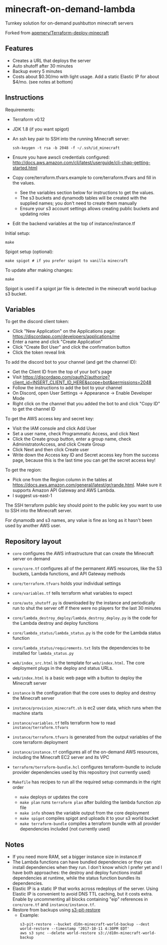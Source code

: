 # minecraft-on-demand-lambda

Turnkey solution for on-demand pushbutton minecraft servers

Forked from [aqemery/Terraform-deploy-minecraft](https://github.com/aqemery/Terraform-deploy-minecraft)

## Features

 * Creates a URL that deploys the server
 * Auto shutoff after 30 minutes
 * Backup every 5 minutes
 * Costs about $0.30/mo with light usage. Add a static Elastic IP for about $4/mo. (see notes at bottom)


## Instructions

Requirements:

 * Terraform v0.12
 * JDK 1.8 (if you want spigot)
 * An ssh key pair to SSH into the running Minecraft server:

       ssh-keygen -t rsa -b 2048 -f ~/.ssh/id_minecraft

 * Ensure you have awscli credentials configured: <http://docs.aws.amazon.com/cli/latest/userguide/cli-chap-getting-started.html>
 * Copy core/terraform.tfvars.example to core/terraform.tfvars and fill in the values.
    * See the variables section below for instructions to get the values.
    * The s3 buckets and dynamodb tables will be created with the supplied names; you don't need to create them manually
    * Ensure your s3 account settings allows creating public buckets and updating roles
 * Edit the backend variables at the top of instance/instance.tf

Initial setup:

    make

Spigot setup (optional):

    make spigot # if you prefer spigot to vanilla minecraft

To update after making changes:

    make

Spigot is used if a spigot jar file is detected in the minecraft world backup s3 bucket.


## Variables

To get the discord client token:
 * Click "New Application" on the Applications page: <https://discordapp.com/developers/applications/me>
 * Enter a name and click "Create Application"
 * Click "Create Bot User" and click the confirmation button
 * Click the token reveal link

To add the discord bot to your channel (and get the channel ID):
 * Get the Client ID from the top of your bot's page
 * Visit <https://discordapp.com/oauth2/authorize?client_id=INSERT_CLIENT_ID_HERE&scope=bot&permissions=2048>
 * Follow the instructions to add the bot to your channel
 * On Discord, open User Settings -> Appearance -> Enable Developer Mode
 * Right click on the channel that you added the bot to and click "Copy ID" to get the channel ID

To get the AWS access key and secret key:
 * Visit the IAM console and click Add User
 * Set a user name, check Programmatic Access, and click Next
 * Click the Create group button, enter a group name, check AdministratorAccess, and click Create Group
 * Click Next and then click Create user
 * Write down the Access key ID and Secret access key from the success page, because this is the last time you can get the secret access key!

To get the region:
 * Pick one from the Region column in the tables at <https://docs.aws.amazon.com/general/latest/gr/rande.html>. Make sure it supports Amazon API Gateway and AWS Lambda.
 * I suggest us-east-1

The SSH terraform public key should point to the public key you want to use to SSH into the Minecraft server.

For dynamodb and s3 names, any value is fine as long as it hasn't been used by another AWS user.


## Repository layout

 * `core` configures the AWS infrastructure that can create the Minecraft server on demand
 * `core/core.tf` configures all of the permanent AWS resources, like the S3 buckets, Lambda functions, and API Gateway methods
 * `core/terraform.tfvars` holds your individual settings
 * `core/variables.tf` tells terraform what variables to expect
 * `core/auto_shutoff.py` is downloaded by the instance and periodically run to shut the server off if there were no players for the last 30 minutes
 * `core/lambda_destroy_deploy/lambda_destroy_deploy.py` is the code for the Lambda destroy and deploy functions
 * `core/lambda_status/lambda_status.py` is the code for the Lambda status function
 * `core/lambda_status/requirements.txt` lists the dependencies to be installed for `lambda_status.py`

 * `web/index_src.html` is the template for `web/index.html`. The core deployment plugs in the deploy and status URLs.
 * `web/index.html` is a basic web page with a button to deploy the Minecraft server

 * `instance` is the configuration that the core uses to deploy and destroy the Minecraft server
 * `instance/provision_minecraft.sh` is ec2 user data, which runs when the machine starts
 * `instance/variables.tf` tells terraform how to read `instance/terraform.tfvars`
 * `instance/terraform.tfvars` is generated from the output variables of the core terraform deployment
 * `instance/instance.tf` configures all of the on-demand AWS resources, including the Minecraft EC2 server and its VPC

 * `terraform/terraform-bundle.hcl` configures terraform-bundle to include provider dependencies used by this repository (not currently used)

 * `Makefile` has recipes to run all the required setup commands in the right order
    * `make` deploys or updates the core
    * `make plan` runs `terraform plan` after building the lambda function zip file
    * `make info` shows the variable output from the core deployment
    * `make spigot` compiles spigot and uploads it to your s3 world bucket
    * `make terraform-bundle` compiles a terraform bundle with all provider dependencies included (not currently used)


## Notes

 * If you need more RAM, set a bigger instance size in instance.tf
 * The Lambda functions can have bundled dependencies or they can install dependencies when they run. I don't know which I prefer yet and I have both approaches: the destroy and deploy functions install dependencies at runtime, while the status function bundles its dependencies.
 * Elastic IP is a static IP that works across redeploys of the server. Using Elastic IP is convenient to avoid DNS TTL caching, but it costs extra. Enable by uncommenting all blocks containing "eip" references in `core/core.tf` and `instance/instance.tf`.
 * Restore from backups using [s3-pit-restore](https://github.com/madisoft/s3-pit-restore)
    * Example:
      ```
      s3-pit-restore --bucket d10n-minecraft-world-backup --dest world-restore --timestamp '2017-10-11 4:30PM EDT'
      aws s3 sync --delete world-restore s3://d10n-minecraft-world-backup
      ```
